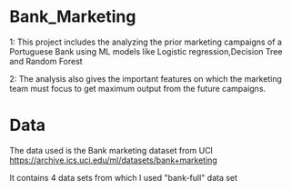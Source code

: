 # Bank_Marketing

1: This project includes the analyzing the prior marketing campaigns of a Portuguese Bank using ML models like Logistic regression,Decision Tree and Random Forest

2: The analysis also gives the important features on which the marketing team must focus to get maximum output from the future campaigns.
# Data

The data used is the Bank marketing dataset from UCI
https://archive.ics.uci.edu/ml/datasets/bank+marketing

It contains 4 data sets from which I used "bank-full" data set
